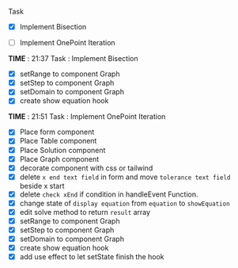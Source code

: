Task
- [x] Implement Bisection
- [ ] Implement OnePoint Iteration


**TIME** : 21:37
Task : Implement Bisection
- [x] setRange to component Graph
- [x] setStep to component Graph
- [x] setDomain to component Graph
- [x] create show equation hook 

**TIME** : 21:51
Task : Implement OnePoint Iteration
- [x] Place form component
- [x] Place Table component
- [x] Place Solution component
- [x] Place Graph component
- [x] decorate component with css or tailwind
- [x] delete `x end text field` in form and move `tolerance text field ` beside x start
- [x] delete `check xEnd` if condition in handleEvent Function.
- [x] change state of `display equation` from `equation` to `showEquation`
- [x] edit solve method to return `result` array
- [x] setRange to component Graph
- [x] setStep to component Graph
- [x] setDomain to component Graph
- [x] create show equation hook 
- [x] add use effect to let setState finish the hook
